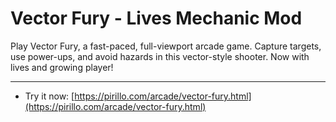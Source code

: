 
# Vector Fury - Lives Mechanic Mod

Play Vector Fury, a fast-paced, full-viewport arcade game. Capture targets, use power-ups, and avoid hazards in this vector-style shooter. Now with lives and growing player!

---

* Try it now: [https://pirillo.com/arcade/vector-fury.html](https://pirillo.com/arcade/vector-fury.html)
